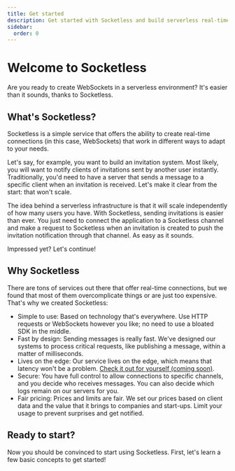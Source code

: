 ```yaml
---
title: Get started
description: Get started with Socketless and build serverless real-time applications.
sidebar:
  order: 0
---
```


# Welcome to Socketless

Are you ready to create WebSockets in a serverless environment? It's easier than it sounds, thanks to Socketless.

## What's Socketless?

Socketless is a simple service that offers the ability to create real-time connections (in this case, WebSockets) that work in different ways to adapt to your needs.

Let's say, for example, you want to build an invitation system. Most likely, you will want to notify clients of invitations sent by another user instantly. Traditionally, you'd need to have a server that sends a message to a specific client when an invitation is received. Let's make it clear from the start: that won't scale.

The idea behind a serverless infrastructure is that it will scale independently of how many users you have. With Socketless, sending invitations is easier than ever. You just need to connect the application to a Socketless channel and make a request to Socketless when an invitation is created to push the invitation notification through that channel. As easy as it sounds.

Impressed yet? Let's continue!

## Why Socketless

There are tons of services out there that offer real-time connections, but we found that most of them overcomplicate things or are just too expensive. That's why we created Socketless:

- Simple to use: Based on technology that's everywhere. Use HTTP requests or WebSockets however you like; no need to use a bloated SDK in the middle.
- Fast by design: Sending messages is really fast. We've designed our systems to process critical requests, like publishing a message, within a matter of milliseconds.
- Lives on the edge: Our service lives on the edge, which means that latency won't be a problem. [Check it out for yourself (coming soon)]().
- Secure: You have full control to allow connections to specific channels, and you decide who receives messages. You can also decide which logs remain on our servers for you.
- Fair pricing: Prices and limits are fair. We set our prices based on client data and the value that it brings to companies and start-ups. Limit your usage to prevent surprises and get notified.

## Ready to start?

Now you should be convinced to start using Socketless. First, let's learn a few basic concepts to get started!
